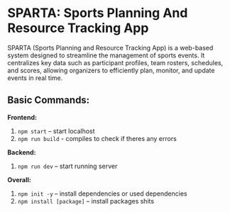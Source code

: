 # SPARTA: Sports Planning And Resource Tracking App
SPARTA (Sports Planning and Resource Tracking App) is a web-based system designed to streamline the management of sports events. It centralizes key data such as participant profiles, team rosters, schedules, and scores, allowing organizers to efficiently plan, monitor, and update events in real time.

## Basic Commands:

**Frontend:**  
1. `npm start` – start localhost  
2. `npm run build` - compiles to check if theres any errors

**Backend:**  
1. `npm run dev` – start running server  

**Overall:**  
1. `npm init -y` – install dependencies or used dependencies 
2. `npm install [package]` – install packages shits

